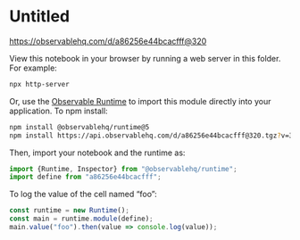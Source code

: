 # Untitled

https://observablehq.com/d/a86256e44bcacfff@320

View this notebook in your browser by running a web server in this folder. For
example:

~~~sh
npx http-server
~~~

Or, use the [Observable Runtime](https://github.com/observablehq/runtime) to
import this module directly into your application. To npm install:

~~~sh
npm install @observablehq/runtime@5
npm install https://api.observablehq.com/d/a86256e44bcacfff@320.tgz?v=3
~~~

Then, import your notebook and the runtime as:

~~~js
import {Runtime, Inspector} from "@observablehq/runtime";
import define from "a86256e44bcacfff";
~~~

To log the value of the cell named “foo”:

~~~js
const runtime = new Runtime();
const main = runtime.module(define);
main.value("foo").then(value => console.log(value));
~~~
